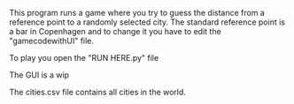 


This program runs a game where you try to guess the distance from a reference point to a randomly selected city. The standard reference point is a bar in Copenhagen and to change it you have to edit the "gamecodewithUI" file.

To play you open the "RUN HERE.py" file

The GUI is a wip

The cities.csv file contains all cities in the world.



